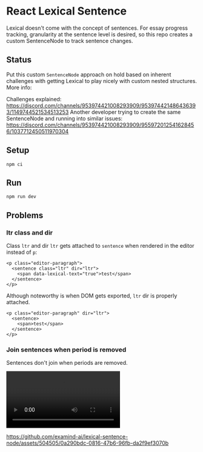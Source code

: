 # React Lexical Sentence

Lexical doesn't come with the concept of sentences. For essay progress tracking, granularity at the sentence level is desired, so this repo creates a custom SentenceNode to track sentence changes.

## Status

Put this custom `SentenceNode` approach on hold based on inherent challenges with getting Lexical to play nicely with custom nested structures. More info:

Challenges explained: https://discord.com/channels/953974421008293909/953974421486436393/1149744521534513253
Another developer trying to create the same SentenceNode and running into similar issues: https://discord.com/channels/953974421008293909/955972012541628456/1037712450511970304

## Setup

```
npm ci
```

## Run

```
npm run dev
```

## Problems

### ltr class and dir

Class `ltr` and dir `ltr` gets attached to `sentence` when rendered in the editor instead of `p`:

```
<p class="editor-paragraph">
  <sentence class="ltr" dir="ltr">
    <span data-lexical-text="true">test</span>
  </sentence>
</p>
```

Although noteworthy is when DOM gets exported, `ltr` dir is properly attached.

```
<p class="editor-paragraph" dir="ltr">
  <sentence>
    <span>test</span>
  </sentence>
</p>
```

### Join sentences when period is removed

Sentences don't join when periods are removed.

<video src="assets/join_sentences.mp4" controls title="Title"></video>

https://github.com/examind-ai/lexical-sentence-node/assets/504505/0a290bdc-0816-47b6-96fb-da2f9ef3070b
